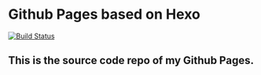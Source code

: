 # Github Pages based on Hexo  
[![Build Status](https://travis-ci.com/YuboZhang/YuboZhang.github.io.svg?branch=master)](https://travis-ci.com/YuboZhang/YuboZhang.github.io)

## This is the source code repo of my Github Pages.
